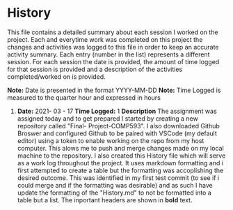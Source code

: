 # History

This file contains a detailed summary about each session I worked on the project. Each and everytime work was completed on this project the changes and activities was logged to this file in order to keep an accurate activity summary. Each entry (number in the list) represents a different session. For each session the date is provided, the amount of time logged for that session is provided and a description of the activities completed/worked on is provided. 

**Note:** Date is presented in the format YYYY-MM-DD
**Note:** Time Logged is measured to the quarter hour and expressed in hours

1. **Date:** 2021- 03 - 17 **Time Logged:** 1 **Description** The assignment was assigned today and to get prepared I started by creating a new repository called "Final- Project-COMP593". I also downloaded Github Broswer and configured Github to be paired with VSCode (my default editor) using a token to enable working on the repo from my host computer. This alows me to push and merge changes made on my local machine to the repository. I also created this History file which will serve as a work log throughout the project. It uses markdown formatting and i first attempted to create a table but the formatting was accoplishing the desired outcome. This was identified in my first test commit (to see if i could merge and if the formatting was desirable) and as such I have update the formatting of the "History.md" to not be formatted into a table but a list. The inportant headers are shown in **bold** text. 